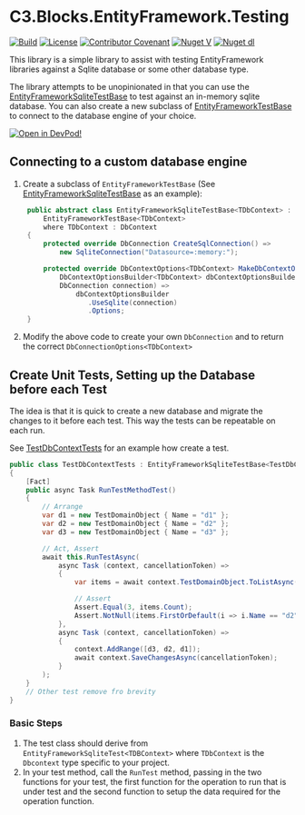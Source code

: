 # C3.Blocks.EntityFramework.Testing

[![Build](https://github.com/code-correct-collective/C3.Blocks.EntityFramework.Testing/actions/workflows/main.yml/badge.svg)](https://github.com/code-correct-collective/C3.Blocks.EntityFramework.Testing/actions/workflows/main.yml)
[![License](https://img.shields.io/badge/license-MIT-orange.svg)](https://github.com/code-correct-collective/C3.Blocks.EntityFramework.Testing/raw/refs/heads/main/LICENSE)
[![Contributor Covenant](https://img.shields.io/badge/Contributor%20Covenant-2.1-4baaaa.svg)](CODE_OF_CONDUCT.md)
[![Nuget V](https://img.shields.io/nuget/v/CodeCorrectCollective.Blocks.EntityFramework.Testing.svg)](https://www.nuget.org/packages/CodeCorrectCollective.Blocks.EntityFramework.Testing)
[![Nuget dl](https://img.shields.io/nuget/dt/CodeCorrectCollective.Blocks.EntityFramework.Testing.svg)](https://www.nuget.org/packages/CodeCorrectCollective.Blocks.EntityFramework.Testing)

This library is a simple library to assist with testing EntityFramework libraries against a Sqlite database
or some other database type.

The library attempts to be unopinionated in that you can use the [EntityFrameworkSqliteTestBase](./src/C3.Blocks.EntityFramework.Testing/EntityFrameworkSqliteTestBase.cs)
to test against an in-memory sqlite database. You can also create a new subclass of [EntityFrameworkTestBase](./src/C3.Blocks.EntityFramework.Testing/EntityFrameworkTestBase.cs)
to connect to the database engine of your choice.

[![Open in DevPod!](https://devpod.sh/assets/open-in-devpod.svg)](https://devpod.sh/open#https://github.com/code-correct-collective/C3.Blocks.EntityFramework.Testing)

## Connecting to a custom database engine

1. Create a subclass of `EntityFrameworkTestBase` (See [EntityFrameworkSqliteTestBase](./src/C3.Blocks.EntityFramework.Testing/EntityFrameworkSqliteTestBase.cs) as an example):
   ```csharp
    public abstract class EntityFrameworkSqliteTestBase<TDbContext> : 
        EntityFrameworkTestBase<TDbContext>
        where TDbContext : DbContext
    {
        protected override DbConnection CreateSqlConnection() => 
            new SqliteConnection("Datasource=:memory:");

        protected override DbContextOptions<TDbContext> MakeDbContextOptions(
            DbContextOptionsBuilder<TDbContext> dbContextOptionsBuilder,
            DbConnection connection) =>
                dbContextOptionsBuilder
                   .UseSqlite(connection)
                   .Options;
    }
   ```
2. Modify the above code to create your own `DbConnection` and to return the correct `DbConnectionOptions<TDbContext>`

## Create Unit Tests, Setting up the Database before each Test
The idea is that it is quick to create a new database and migrate the changes to it before each test.
This way the tests can be repeatable on each run.

See [TestDbContextTests](./tests/C3.Blocks.EntityFramework.Testing.Tests/TestDbContextTests.cs) for an example how create a test.

```csharp
public class TestDbContextTests : EntityFrameworkSqliteTestBase<TestDbContext>
{
    [Fact]
    public async Task RunTestMethodTest()
    {
        // Arrange
        var d1 = new TestDomainObject { Name = "d1" };
        var d2 = new TestDomainObject { Name = "d2" };
        var d3 = new TestDomainObject { Name = "d3" };

        // Act, Assert
        await this.RunTestAsync(
            async Task (context, cancellationToken) =>
            {
                var items = await context.TestDomainObject.ToListAsync(cancellationToken);

                // Assert
                Assert.Equal(3, items.Count);
                Assert.NotNull(items.FirstOrDefault(i => i.Name == "d2"));
            },
            async Task (context, cancellationToken) =>
            {
                context.AddRange([d3, d2, d1]);
                await context.SaveChangesAsync(cancellationToken);
            }
        );
    }
    // Other test remove fro brevity
}
```

### Basic Steps
1. The test class should derive from `EntityFrameworkSqliteTest<TDBContext>` 
where `TDbContext` is the `Dbcontext` type specific to your project.
2. In your test method, call the `RunTest` method, passing in the two functions for your test, the first function for the operation to run that is under test and the second function to setup the data required for the operation function.
